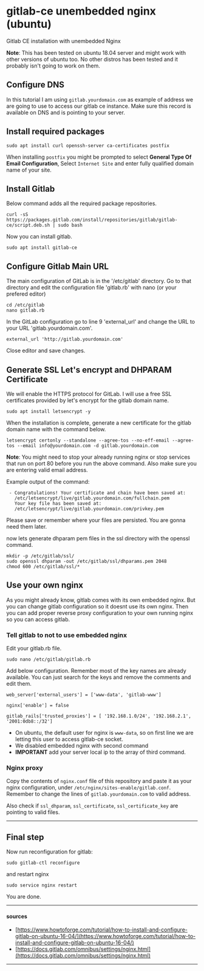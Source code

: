 # gitlab-ce unembedded nginx (ubuntu)
Gitlab CE installation with unembedded Nginx

**Note**: This has been tested on ubuntu 18.04 server and might work with other versions of ubuntu too. No other distros has been tested and it probably isn't going to work on them.


## Configure DNS

In this tutorial I am using `gitlab.yourdomain.com` as example of address we are going to use to access our gitlab ce instance. Make sure this record is available on DNS and is pointing to your server.

## Install required packages

```
sudo apt install curl openssh-server ca-certificates postfix
```

When installing `postfix` you might be prompted to select **General Type Of Email Configuration**, Select `Internet Site` and enter fully qualified domain name of your site.

## Install Gitlab

Below command adds all the required package repositories.

```
curl -sS https://packages.gitlab.com/install/repositories/gitlab/gitlab-ce/script.deb.sh | sudo bash
```

Now you can install gitlab.

```
sudo apt install gitlab-ce
```

## Configure Gitlab Main URL

The main configuration of GitLab is in the '/etc/gitlab' directory. Go to that directory and edit the configuration file 'gitlab.rb' with nano (or your prefered editor)

```
cd /etc/gitlab
nano gitlab.rb
```

In the GitLab configuration go to line 9 'external_url' and change the URL to your URL 'gitlab.yourdomain.com'.

```
external_url 'http://gitlab.yourdomain.com'
```
Close editor and save changes.

## Generate SSL Let's encrypt and DHPARAM Certificate

We will enable the HTTPS protocol for GitLab. I will use a free SSL certificates provided by let's encrypt for the gitlab domain name.

```
sudo apt install letsencrypt -y
```

When the installation is complete, generate a new certificate for the gitlab domain name with the command below.

```
letsencrypt certonly --standalone --agree-tos --no-eff-email --agree-tos --email info@yourdomain.com -d gitlab.yourdomain.com
```

**Note**: You might need to stop your already running nginx or stop services that run on port 80 before you run the above command. Also make sure you are entering valid email address.

Example output of the command:

```
 - Congratulations! Your certificate and chain have been saved at:
   /etc/letsencrypt/live/gitlab.yourdomain.com/fullchain.pem
   Your key file has been saved at:
   /etc/letsencrypt/live/gitlab.yourdomain.com/privkey.pem
```

Please save or remember where your files are persisted. You are gonna need them later.

now lets generate dhparam pem files in the ssl directory with the openssl command.

```
mkdir -p /etc/gitlab/ssl/
sudo openssl dhparam -out /etc/gitlab/ssl/dhparams.pem 2048
chmod 600 /etc/gitlab/ssl/*
```

## Use your own nginx

As you might already know, gitlab comes with its own embedded nginx. But you can change gitlab configuration so it doesnt use its own nginx. Then you can add proper reverse proxy configuration to your own running nginx so you can access gitlab.

### Tell gitlab to not to use embedded nginx

Edit your gitlab.rb file.

```
sudo nano /etc/gitlab/gitlab.rb
```
Add below configuration. Remember most of the key names are already available. You can just search for the keys and remove the comments and edit them.

```
web_server['external_users'] = ['www-data', 'gitlab-www']

nginx['enable'] = false

gitlab_rails['trusted_proxies'] = [ '192.168.1.0/24', '192.168.2.1', '2001:0db8::/32']
```

- On ubuntu, the default user for nginx is `www-data`, so on first line we are letting this user to access gitlab-ce socket.
- We disabled embedded nginx with second command
- **IMPORTANT** add your server local ip to the array of third command.

### Nginx proxy

Copy the contents of `nginx.conf` file of this repository and paste it as your nginx configuration, under `/etc/nginx/sites-enable/gitlab.conf`. Remember to change the lines of `gitlab.yourdomain.com` to valid address.

Also check if `ssl_dhparam`, `ssl_certificate`, `ssl_certificate_key` are pointing to valid files.

---

## Final step

Now run reconfiguration for gitlab:

```
sudo gitlab-ctl reconfigure
```

and restart nginx

```
sudo service nginx restart
```

You are done.

---

#### sources

- [https://www.howtoforge.com/tutorial/how-to-install-and-configure-gitlab-on-ubuntu-16-04/](https://www.howtoforge.com/tutorial/how-to-install-and-configure-gitlab-on-ubuntu-16-04/)
- [https://docs.gitlab.com/omnibus/settings/nginx.html](https://docs.gitlab.com/omnibus/settings/nginx.html)

---
